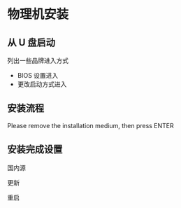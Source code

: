 # 物理机安装

## 从 U 盘启动

列出一些品牌进入方式

- BIOS 设置进入
- 更改启动方式进入

## 安装流程

Please remove the installation medium, then press ENTER


## 安装完成设置

国内源

更新

重启
